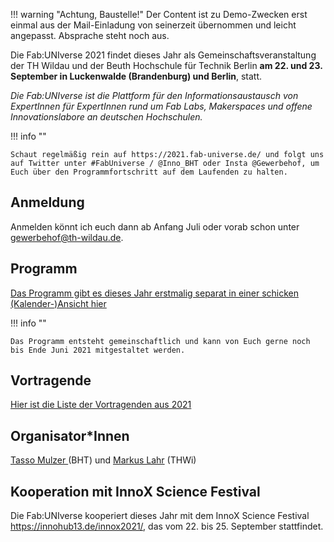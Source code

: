 !!! warning "Achtung, Baustelle!" 
	Der Content ist zu Demo-Zwecken erst einmal aus der Mail-Einladung von seinerzeit übernommen und leicht angepasst. Absprache steht noch aus.

Die Fab:UNIverse 2021 findet dieses Jahr als Gemeinschaftsveranstaltung der TH Wildau und der Beuth Hochschule für Technik Berlin **am 22. und 23. September in Luckenwalde (Brandenburg) und Berlin**, statt.


*Die Fab:UNIverse ist die Plattform für den Informationsaustausch von ExpertInnen für ExpertInnen rund um Fab Labs, Makerspaces und offene Innovationslabore an deutschen Hochschulen.*

!!! info ""

	Schaut regelmäßig rein auf https://2021.fab-universe.de/ und folgt uns auf Twitter unter #FabUniverse / @Inno_BHT oder Insta @Gewerbehof, um Euch über den Programmfortschritt auf dem Laufenden zu halten.


## Anmeldung

Anmelden könnt ich euch dann ab Anfang Juli oder vorab schon unter [gewerbehof@th-wildau.de](gewerbehof@th-wildau.de).


## Programm

[Das Programm gibt es dieses Jahr erstmalig separat in einer schicken (Kalender-)Ansicht hier](https://pretalx.innovisionlab.de/fab-universe-2021/schedule)

!!! info ""

	Das Programm entsteht gemeinschaftlich und kann von Euch gerne noch bis Ende Juni 2021 mitgestaltet werden.



## Vortragende

[Hier ist die Liste der Vortragenden aus 2021](https://pretalx.innovisionlab.de/fab-universe-2021/speaker/)


## Organisator\*Innen

[Tasso Mulzer ](https://www.bht-berlin.de/people/detail/1487)(BHT) und [Markus Lahr](https://www.th-wildau.de/personen/markus-lahr/) (THWi) 


## Kooperation mit InnoX Science Festival

Die Fab:UNIverse kooperiert dieses Jahr mit dem InnoX Science Festival https://innohub13.de/innox2021/, das vom 22. bis 25. September stattfindet.